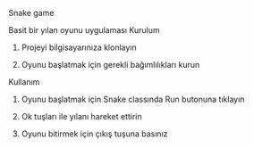 Snake game

Basit bir yılan oyunu uygulaması 
Kurulum

1) Projeyi bilgisayarınıza klonlayın

2) Oyunu başlatmak için gerekli bağımlılıkları kurun

Kullanım

1) Oyunu başlatmak için Snake classında Run butonuna tıklayın

2) Ok tuşları ile yılanı hareket ettirin

3) Oyunu bitirmek için çıkış tuşuna basınız 
